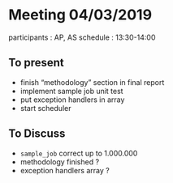 # Meeting 04/03/2019

participants : AP, AS
schedule : 13:30-14:00

## To present

- finish “methodology” section in final report
- implement sample job unit test
- put exception handlers in array
- start scheduler

## To Discuss

* `sample_job` correct up to 1.000.000
* methodology finished ?
* exception handlers array ?